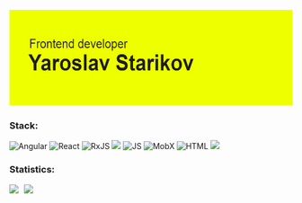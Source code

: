 <img max-width="550" height="170" alt="header" src="./header.png"></img>
### Stack:
<p>
  <img alt="Angular" src="https://img.shields.io/badge/-Angular-DD0031?style=flat-square&logo=Angular&logoColor=white" />
  <img alt="React" src="https://img.shields.io/badge/-React-45b8d8?style=flat-square&logo=react&logoColor=white" />
  <img alt="RxJS" src="https://img.shields.io/badge/-RxJS-B7178C?style=flat-square&logo=ReactiveX&logoColor=white" />
  <img src="https://img.shields.io/badge/-TypeScript-3178C6?style=flat-square&logo=typescript&logoColor=white"/>
  <img alt="JS" src="https://camo.githubusercontent.com/c696dccdb32baeb9ee4ec9f9dcf114e8db9520969e183659ebbeba3d51350926/68747470733a2f2f696d672e736869656c64732e696f2f62616467652f2d4a6176615363726970742d6630646234663f7374796c653d666c61742d737175617265266c6f676f3d6a617661736372697074266c6f676f436f6c6f723d7768697465" />
  <img alt="MobX" src="https://img.shields.io/badge/-MobX-FF9955?style=flat-square&logo=mobx&logoColor=white" />
  <img alt="HTML" src="https://img.shields.io/badge/-HTML-E34F26?style=flat-square&logo=html5&logoColor=white" />
  <img src="https://img.shields.io/badge/-CSS-1572B6?style=flat-square&logo=CSS3&logoColor=white"/>
</p>

### Statistics:
[<a href="https://github-readme-stats.vercel.app/api?username=starikovyaroslav&show_icons=true&theme=vue">
  <img align="left" height="150" style="margin-right: 10px" src="https://github-readme-stats.vercel.app/api?username=starikovyaroslav&show_icons=true&theme=vue" />
</a>](https://github-readme-stats.vercel.app/api?username=starikovyaroslav&show_icons=true&theme=vue)
[<a href="https://github-readme-stats.vercel.app/api/top-langs/?username=starikovyaroslav&show_icons=true&theme=vue">
  <img align="left" height="150" src="https://github-readme-stats.vercel.app/api/top-langs/?username=starikovyaroslav&show_icons=true&theme=vue" />
</a>](https://github-readme-stats.vercel.app/api/top-langs/?username=starikovyaroslav&show_icons=true&theme=vue)
